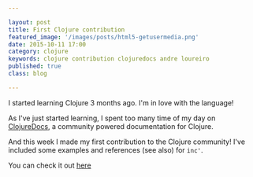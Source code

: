 ```yaml
---

layout: post
title: First Clojure contribution
featured_image: '/images/posts/html5-getusermedia.png'
date: 2015-10-11 17:00
category: clojure
keywords: clojure contribution clojuredocs andre loureiro
published: true
class: blog

---
```

I started learning Clojure 3 months ago. I'm in love with the language!

As I've just started learning, I spent too many time of my day on [ClojureDocs](https://clojuredocs.org), a community powered documentation for Clojure.

And this week I made my first contribution to the Clojure community! I've included some examples and references (see also) for `inc'`.

You can check it out [here](https://clojuredocs.org/clojure.core/inc')
